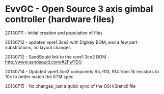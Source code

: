 EvvGC - Open Source 3 axis gimbal controller (hardware files)
======================

20130711 - initial creation and population of files

20130712 - updated vpre1.3ce2 with Digikey BOM, and a few part substitutions, no layout changes

20130712 - SandSquid link to the vpre1.3ce2 BOM - http://www.sandsquid.com/#2FwTDG

20130714 - Updated vpre1.3ce2 componets R5, R13, R14 from 1k resistors to 10k to better match the STM spec

20130715 - No changes, just a quick sync of the OSH/Stencil file